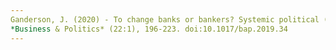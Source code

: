 ```yaml
---
Ganderson, J. (2020) - To change banks or bankers? Systemic political (in)action and post-crisis banking reform in the UK and the Netherlands,
*Business & Politics* (22:1), 196-223. doi:10.1017/bap.2019.34
---
```


